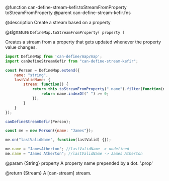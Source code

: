 @function can-define-stream-kefir.toStreamFromProperty toStreamFromProperty
@parent can-define-stream-kefir.fns

@description Create a stream based on a property

@signature `DefineMap.toStreamFromProperty( property )`

Creates a stream from a property that gets updated whenever the property value changes.

```js
import DefineMap from 'can-define/map/map';
import canDefineStreamKefir from "can-define-stream-kefir";

const Person = DefineMap.extend({
	name: "string",
	lastValidName: {
		stream: function() {
			return this.toStreamFromProperty(".name").filter(function(name) { // using propName
				return name.indexOf(" ") >= 0;
			});
		}
	}
});

canDefineStreamKefir(Person);

const me = new Person({name: "James"});

me.on("lastValidName", function(lastValid) {});

me.name = "JamesAtherton"; //lastValidName -> undefined
me.name = "James Atherton"; //lastValidName -> James Atherton
```

@param {String} property A property name prepended by a dot. '.prop'

@return {Stream} A [can-stream] stream.
